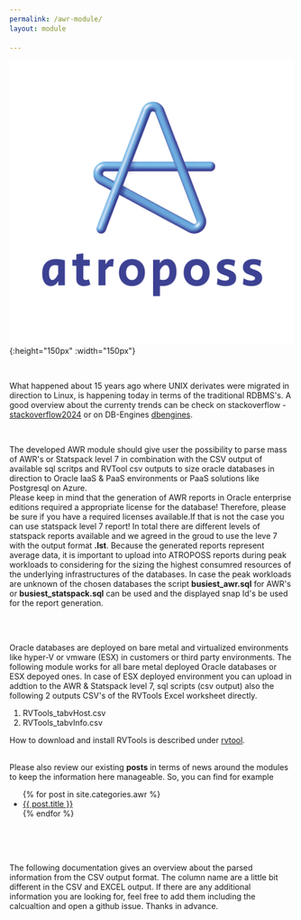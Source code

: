 ```yaml
---
permalink: /awr-module/
layout: module

---
```



![image](/picture/atroposs_logo.png){:height="150px" :width="150px"}



<br>

What happened about 15 years ago where UNIX derivates were migrated in direction to Linux, is happening today in terms of the traditional RDBMS's. A good overview about the currenty trends can be check on stackoverflow - [stackoverflow2024] or on DB-Engines [dbengines]. 

<br>

The developed AWR module should give user the possibility to parse mass of AWR's or Statspack level 7 in combination with the CSV output of available sql scritps and RVTool csv outputs to size oracle databases in direction to Oracle IaaS & PaaS environments or PaaS solutions like Postgresql on Azure. 
<br>
Please keep in mind that the generation of AWR reports in Oracle enterprise editions required a appropriate license for the database! Therefore, please be sure if you have a required licenses available.If that is not the case you can use statspack level 7 report! In total there are different levels of statspack reports available and we agreed in the groud to use the leve 7 with the output format <b>.lst</b>. Because the generated reports represent average data, it is important to upload into ATROPOSS reports during peak workloads to considering for the sizing the highest consumred resources of the underlying infrastructures of the databases. In case the peak workloads are unknown of the chosen databases the script <b>busiest_awr.sql</b> for AWR's or <b>busiest_statspack.sql</b> can be used and the displayed snap Id's be used for the report generation. 

<br>

<br>



Oracle databases are deployed on bare metal and virtualized environments like hyper-V or vmware (ESX) in customers or third party environments. The following module works for all bare metal deployed Oracle databases or ESX depoyed ones. In case of ESX deployed environment you can upload in addtion to the AWR & Statspack level 7, sql scripts (csv output) also the following 2 outputs CSV's of the RVTools Excel worksheet directly.
<br>
<ol>
<li>
RVTools_tabvHost.csv 
</li>
<li>
RVTools_tabvInfo.csv 
</li>
</ol>

How to download and install RVTools is described under [rvtool].
<br>
<br>

Please also review our existing <b>posts</b> in terms of news around the modules to keep the information here manageable. So, you can find for example 
<br>

<ul>
{% for post in site.categories.awr %}
    <li><a href="{{ post.url }}">{{ post.title }}</a></li>
{% endfor %}
</ul>

<br>
<br>
<br>

The following documentation gives an overview about the parsed information from the CSV output format. The column name are a little bit different in the CSV and EXCEL output. If there are any additional information you are looking for, feel free to add them including the calcualtion and open a github issue. Thanks in advance.
<br>

<object data="../pdf/AWR_module_documentation.pdf" width="1000" height="1000" type='application/pdf'></object>


   



[rvtool]: /module/AWR/rvtool/RVTools.html
[Just the docs repo]: https://github.com/atroposs-migration/atroposs-sample-module
[stackoverflow2024]: https://survey.stackoverflow.co/2024/technology#most-popular-technologies-database
[dbengines]: https://db-engines.com/en/ranking



